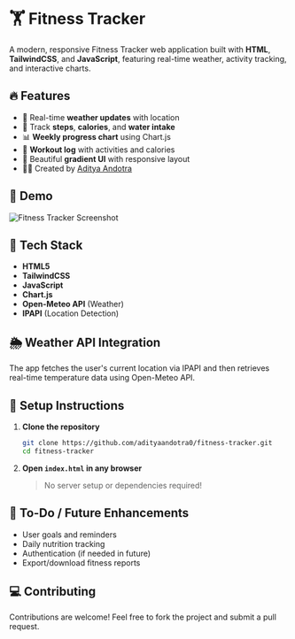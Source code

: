 # 🏋️ Fitness Tracker

A modern, responsive Fitness Tracker web application built with **HTML**, **TailwindCSS**, and **JavaScript**, featuring real-time weather, activity tracking, and interactive charts.

## 🔥 Features

- 📍 Real-time **weather updates** with location
- 🧍 Track **steps**, **calories**, and **water intake**
- 📊 **Weekly progress chart** using Chart.js
- 📓 **Workout log** with activities and calories
- 🎨 Beautiful **gradient UI** with responsive layout
- 👨‍💻 Created by [Aditya Andotra](https://github.com/adityaandotra0)

## 📸 Demo

![Fitness Tracker Screenshot](screenshot.png)

## 🚀 Tech Stack

- **HTML5**
- **TailwindCSS**
- **JavaScript**
- **Chart.js**
- **Open-Meteo API** (Weather)
- **IPAPI** (Location Detection)

## 🌦 Weather API Integration

The app fetches the user's current location via IPAPI and then retrieves real-time temperature data using Open-Meteo API.

## 📁 Setup Instructions

1. **Clone the repository**

   ```bash
   git clone https://github.com/adityaandotra0/fitness-tracker.git
   cd fitness-tracker
   ```

2. **Open `index.html` in any browser**

   > No server setup or dependencies required!

## 📌 To-Do / Future Enhancements

- User goals and reminders
- Daily nutrition tracking
- Authentication (if needed in future)
- Export/download fitness reports

## 💻 Contributing

Contributions are welcome! Feel free to fork the project and submit a pull request.
